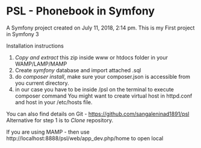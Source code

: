 PSL - Phonebook in Symfony
===

A Symfony project created on July 11, 2018, 2:14 pm.
This is my First project in Symfony 3

Installation instructions
1. *Copy and extract* this zip inside www or htdocs folder in your WAMP/LAMP/MAMP
2. Create *symfony* database and import attached .sql
3. do *composer install*, make sure your composer.json is accessible from you current directory.
4. in our case you have to be inside /psl on the terminal to execute composer command
You might want to create virtual host in httpd.conf and host in your /etc/hosts file.

You can also find details on Git - https://github.com/sangaleninad1891/psl
Alternative for step 1 is to *Clone* repository.
 
If you are using MAMP - then use http://localhost:8888/psl/web/app_dev.php/home to open local 
